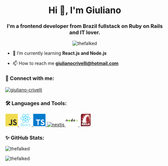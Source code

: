 <h1 align="center">Hi 👋, I'm Giuliano</h1>
<h3 align="center">I'm a frontend developer from Brazil fullstack on Ruby on Rails and IT lover.</h3>

<p align="center">
  <img src="https://komarev.com/ghpvc/?username=thefalked&label=Profile%20views&colorblueviolet&style=flat" alt="thefalked" />
</p>

- 🌱 I’m currently learning **React.js and Node.js**

- 📫 How to reach me **giulianocrivelli@hotmail.com**

<h3 align="left">📱 Connect with me:</h3>
<p align="left">
  <a href="https://linkedin.com/in/giuliano-crivelli" target="blank">
    <img align="center" src="https://raw.githubusercontent.com/rahuldkjain/github-profile-readme-generator/master/src/images/icons/Social/linked-in-alt.svg" 
    alt="giuliano-crivelli" height="30" width="40" />
  </a>
</p>

<h3 align="left">🛠 Languages and Tools:</h3>
<p align="left">
  <a href="https://developer.mozilla.org/en-US/docs/Web/JavaScript" target="_blank">
    <img src="https://raw.githubusercontent.com/devicons/devicon/master/icons/javascript/javascript-original.svg" alt="javascript" width="40" height="40" />
  </a>
  <a href="https://reactjs.org/" target="_blank">
    <img src="https://raw.githubusercontent.com/devicons/devicon/master/icons/react/react-original-wordmark.svg" alt="react" width="40" height="40" />
  </a>
  <a href="https://www.typescriptlang.org/" target="_blank">
    <img src="https://raw.githubusercontent.com/devicons/devicon/master/icons/typescript/typescript-original.svg" alt="typescript" width="40" height="40" />
  </a>
  <a href="https://nextjs.org/" target="_blank">
    <img src="https://cdn.worldvectorlogo.com/logos/nextjs-3.svg" alt="nextjs" width="40" height="40" />
  </a>
  <a href="https://nodejs.org" target="_blank">
    <img src="https://raw.githubusercontent.com/devicons/devicon/master/icons/nodejs/nodejs-original-wordmark.svg" alt="nodejs" width="40" height="40" />
  </a>
  <a href="https://rubyonrails.org" target="_blank">
    <img src="https://raw.githubusercontent.com/devicons/devicon/master/icons/rails/rails-original-wordmark.svg" alt="rails" width="40" height="40" />
  </a>
</p>

<h3 align="left">✨ GitHub Stats:</h3>

<p align="left">
  <img src="https://github-readme-stats.vercel.app/api/top-langs?username=thefalked&show_icons=true&locale=en&layout=compact&theme=tokyonight" alt="thefalked" />
</p>

<p align="left">
  <img src="https://github-readme-stats.vercel.app/api?username=thefalked&show_icons=true&locale=en&theme=tokyonight" alt="thefalked" />
</p>
